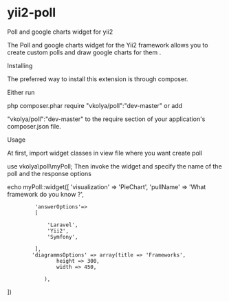 # yii2-poll
Poll and google charts widget for yii2

The Poll and google charts widget for the Yii2 framework allows you to create custom polls and draw google charts for them .

Installing 

The preferred way to install this extension is through composer.

Either run

php composer.phar require "vkolya/poll":"dev-master"
or add

"vkolya/poll":"dev-master"
to the require section of your application's composer.json file.

Usage

At first, import widget classes in view file where you want create poll

use vkolya\poll\myPoll; Then invoke the widget and specify the name of the poll and the response options

echo myPoll::widget([
    'visualization' => 'PieChart',
        'pullName' => 'What framework do you know ?',
       
             'answerOptions'=>
             [
                 
                 'Laravel',
                 'Yii2',
                 'Symfony',
                 
             ],
            'diagrammsOptions' => array(title => 'Frameworks',
                    height => 300,
                    width => 450,
               
                ),
])



